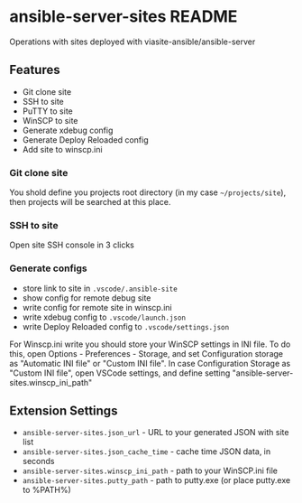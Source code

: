 # ansible-server-sites README
Operations with sites deployed with viasite-ansible/ansible-server

## Features
- Git clone site
- SSH to site
- PuTTY to site
- WinSCP to site
- Generate xdebug config
- Generate Deploy Reloaded config
- Add site to winscp.ini

### Git clone site
You shold define you projects root directory (in my case `~/projects/site`),
then projects will be searched at this place.

### SSH to site
Open site SSH console in 3 clicks

### Generate configs
- store link to site in `.vscode/.ansible-site`
- show config for remote debug site
- write config for remote site in winscp.ini
- write xdebug config to `.vscode/launch.json`
- write Deploy Reloaded config to `.vscode/settings.json`

For Winscp.ini write you should store your WinSCP settings in INI file.
To do this, open Options - Preferences - Storage, and  set Configuration storage as "Automatic INI file" or "Custom INI file".
In case Configuration Storage as "Custom INI file", open VSCode settings, and define setting "ansible-server-sites.winscp_ini_path"

## Extension Settings
- `ansible-server-sites.json_url` - URL to your generated JSON with site list
- `ansible-server-sites.json_cache_time` - cache time JSON data, in seconds
- `ansible-server-sites.winscp_ini_path` - path to your WinSCP.ini file
- `ansible-server-sites.putty_path` - path to putty.exe (or place putty.exe to %PATH%)
